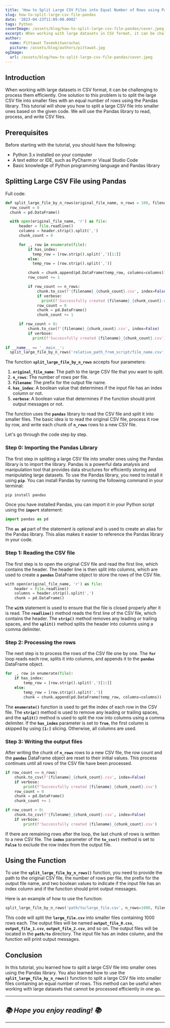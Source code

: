 ```yaml
---
title: 'How to Split Large CSV Files into Equal Number of Rows using Pandas: A Step-by-Step Guide'
slug: how-to-split-large-csv-file-pandas
date: '2023-04-23T11:09:00.000Z'
tags: Python
coverImage: /assets/blog/how-to-split-large-csv-file-pandas/cover.jpeg
excerpt: When working with large datasets in CSV format, it can be challenging to process them efficiently. One solution to this problem is to split the large CSV file into smaller files with an equal number of rows using the Pandas library. This tutorial will show you how to split a large CSV file into smaller ones based on the given code.
author:
  name: Pittawat Taveekitworachai
  picture: /assets/blog/authors/pittawat.jpg
ogImage:
  url: /assets/blog/how-to-split-large-csv-file-pandas/cover.jpeg
---
```


## Introduction

When working with large datasets in CSV format, it can be challenging to process them efficiently. One solution to this problem is to split the large CSV file into smaller files with an equal number of rows using the Pandas library. This tutorial will show you how to split a large CSV file into smaller ones based on the given code. We will use the Pandas library to read, process, and write CSV files.

## Prerequisites

Before starting with the tutorial, you should have the following:

- Python 3.x installed on your computer
- A text editor or IDE, such as PyCharm or Visual Studio Code
- Basic knowledge of Python programming language and Pandas library

## Splitting Large CSV File using Pandas

Full code:

```python
def split_large_file_by_n_rows(original_file_name, n_rows = 100, filename = 'data', has_index=True, verbose=True):
  row_count = 0
  chunk = pd.DataFrame()

  with open(original_file_name, 'r') as file:
      header = file.readline()
      columns = header.strip().split(',')
      chunk_count = 0

      for _, row in enumerate(file):
          if has_index:
            temp_row = [row.strip().split(',')[1:]]
          else:
            temp_row = [row.strip().split(',')]

          chunk = chunk.append(pd.DataFrame(temp_row, columns=columns))
          row_count += 1

          if row_count == n_rows:
              chunk.to_csv(f'{filename}_{chunk_count}.csv', index=False)
              if verbose:
                print(f'Successfully created {filename}_{chunk_count}.csv')
              row_count = 0
              chunk = pd.DataFrame()
              chunk_count += 1

      if row_count > 0:
          chunk.to_csv(f'{filename}_{chunk_count}.csv', index=False)
          if verbose:
            print(f'Successfully created {filename}_{chunk_count}.csv')
            
if __name__ == '__main__':
  split_large_file_by_n_rows('relative_path_from_script/file_name.csv', n_rows=1000, filename='path_to_new_file/file_name_without_extension', has_index=True, verbose=True)
```

The function **`split_large_file_by_n_rows`** accepts four parameters:

1. **`original_file_name`**: The path to the large CSV file that you want to split.
2. **`n_rows`**: The number of rows per file.
3. **`filename`**: The prefix for the output file name.
4. **`has_index`**: A boolean value that determines if the input file has an index column or not.
5. **`verbose`**: A boolean value that determines if the function should print output messages or not.

The function uses the **`pandas`** library to read the CSV file and split it into smaller files. The basic idea is to read the original CSV file, process it row by row, and write each chunk of **`n_rows`** rows to a new CSV file.

Let's go through the code step by step.

### Step 0: Importing the Pandas Library

The first step in splitting a large CSV file into smaller ones using the Pandas library is to import the library. Pandas is a powerful data analysis and manipulation tool that provides data structures for efficiently storing and manipulating large datasets. To use the Pandas library, you need to install it using **`pip`**. You can install Pandas by running the following command in your terminal:

```bash
pip install pandas
```

Once you have installed Pandas, you can import it in your Python script using the **`import`**
 statement:

```python
import pandas as pd
```

The **`as pd`** part of the statement is optional and is used to create an alias for the Pandas library. This alias makes it easier to reference the Pandas library in your code.

### Step 1: Reading the CSV file

The first step is to open the original CSV file and read the first line, which contains the header. The header line is then split into columns, which are used to create a **`pandas`** DataFrame object to store the rows of the CSV file.

```python
with open(original_file_name, 'r') as file:
	header = file.readline()
	columns = header.strip().split(',')
	chunk = pd.DataFrame()
```

The **`with`** statement is used to ensure that the file is closed properly after it is read. The **`readline()`** method reads the first line of the CSV file, which contains the header. The **`strip()`** method removes any leading or trailing spaces, and the **`split()`** method splits the header into columns using a comma delimiter.

### Step 2: Processing the rows

The next step is to process the rows of the CSV file one by one. The **`for`** loop reads each row, splits it into columns, and appends it to the **`pandas`** DataFrame object.

```python
for _, row in enumerate(file):
	if has_index:
		temp_row = [row.strip().split(',')[1:]]
	else:
		temp_row = [row.strip().split(',')]
		chunk = chunk.append(pd.DataFrame(temp_row, columns=columns))
```

The **`enumerate()`** function is used to get the index of each row in the CSV file. The **`strip()`** method is used to remove any leading or trailing spaces, and the **`split()`** method is used to split the row into columns using a comma delimiter. If the **`has_index`** parameter is set to **`True`**, the first column is skipped by using **`[1:]`** slicing. Otherwise, all columns are used.

### Step 3: Writing the output files

After writing the chunk of **`n_rows`** rows to a new CSV file, the row count and the **`pandas`** DataFrame object are reset to their initial values. This process continues until all rows of the CSV file have been processed.

```python
if row_count == n_rows:
    chunk.to_csv(f'{filename}_{chunk_count}.csv', index=False)
    if verbose:
        print(f'Successfully created {filename}_{chunk_count}.csv')
    row_count = 0
    chunk = pd.DataFrame()
    chunk_count += 1

if row_count > 0:
    chunk.to_csv(f'{filename}_{chunk_count}.csv', index=False)
    if verbose:
        print(f'Successfully created {filename}_{chunk_count}.csv')
```

If there are remaining rows after the loop, the last chunk of rows is written to a new CSV file. The **`index`** parameter of the **`to_csv()`** method is set to **`False`** to exclude the row index from the output file.

## Using the Function

To use the **`split_large_file_by_n_rows()`** function, you need to provide the path to the original CSV file, the number of rows per file, the prefix for the output file name, and two boolean values to indicate if the input file has an index column and if the function should print output messages.

Here is an example of how to use the function:

```python
split_large_file_by_n_rows('path/to/large_file.csv', n_rows=1000, filename='path/to/output_file', has_index=True, verbose=True)
```

This code will split the **`large_file.csv`** into smaller files containing 1000 rows each. The output files will be named **`output_file_0.csv`**, **`output_file_1.csv`**, **`output_file_2.csv`**, and so on. The output files will be located in the **`path/to`** directory. The input file has an index column, and the function will print output messages.

## Conclusion

In this tutorial, you learned how to split a large CSV file into smaller ones using the Pandas library. You also learned how to use the **`split_large_file_by_n_rows()`** function to split a large CSV file into smaller files containing an equal number of rows. This method can be useful when working with large datasets that cannot be processed efficiently in one go.

---

## *📚 Hope you enjoy reading! 📚*

---
